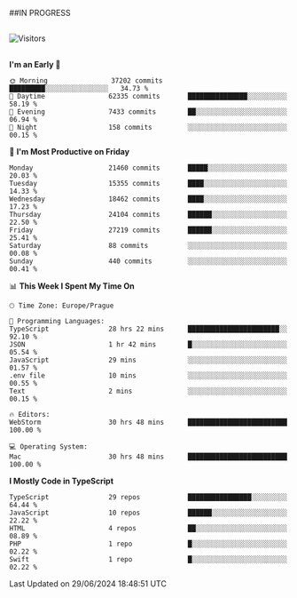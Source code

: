 ##IN PROGRESS
##
![Visitors](https://komarev.com/ghpvc/?username=petrbui&style=for-the-badge&label=Visitors+👀)



##
<!--
[![My GitHub stats](https://github-readme-stats.vercel.app/api?username=petrbui&theme=github_dark)](https://github.com/anuraghazra/github-readme-stats)

[![My wakatime stats](https://github-readme-stats.vercel.app/api/wakatime?username=petrbui&theme=github_dark)](https://github.com/anuraghazra/github-readme-stats)
-->
<!--START_SECTION:waka-->
**I'm an Early 🐤** 

```text
🌞 Morning                37202 commits       █████████░░░░░░░░░░░░░░░░   34.73 % 
🌆 Daytime                62335 commits       ███████████████░░░░░░░░░░   58.19 % 
🌃 Evening                7433 commits        ██░░░░░░░░░░░░░░░░░░░░░░░   06.94 % 
🌙 Night                  158 commits         ░░░░░░░░░░░░░░░░░░░░░░░░░   00.15 % 
```
📅 **I'm Most Productive on Friday** 

```text
Monday                   21460 commits       █████░░░░░░░░░░░░░░░░░░░░   20.03 % 
Tuesday                  15355 commits       ████░░░░░░░░░░░░░░░░░░░░░   14.33 % 
Wednesday                18462 commits       ████░░░░░░░░░░░░░░░░░░░░░   17.23 % 
Thursday                 24104 commits       ██████░░░░░░░░░░░░░░░░░░░   22.50 % 
Friday                   27219 commits       ██████░░░░░░░░░░░░░░░░░░░   25.41 % 
Saturday                 88 commits          ░░░░░░░░░░░░░░░░░░░░░░░░░   00.08 % 
Sunday                   440 commits         ░░░░░░░░░░░░░░░░░░░░░░░░░   00.41 % 
```


📊 **This Week I Spent My Time On** 

```text
🕑︎ Time Zone: Europe/Prague

💬 Programming Languages: 
TypeScript               28 hrs 22 mins      ███████████████████████░░   92.10 % 
JSON                     1 hr 42 mins        █░░░░░░░░░░░░░░░░░░░░░░░░   05.54 % 
JavaScript               29 mins             ░░░░░░░░░░░░░░░░░░░░░░░░░   01.57 % 
.env file                10 mins             ░░░░░░░░░░░░░░░░░░░░░░░░░   00.55 % 
Text                     2 mins              ░░░░░░░░░░░░░░░░░░░░░░░░░   00.15 % 

🔥 Editors: 
WebStorm                 30 hrs 48 mins      █████████████████████████   100.00 % 

💻 Operating System: 
Mac                      30 hrs 48 mins      █████████████████████████   100.00 % 
```

**I Mostly Code in TypeScript** 

```text
TypeScript               29 repos            ████████████████░░░░░░░░░   64.44 % 
JavaScript               10 repos            ██████░░░░░░░░░░░░░░░░░░░   22.22 % 
HTML                     4 repos             ██░░░░░░░░░░░░░░░░░░░░░░░   08.89 % 
PHP                      1 repo              █░░░░░░░░░░░░░░░░░░░░░░░░   02.22 % 
Swift                    1 repo              █░░░░░░░░░░░░░░░░░░░░░░░░   02.22 % 
```




 Last Updated on 29/06/2024 18:48:51 UTC
<!--END_SECTION:waka-->
